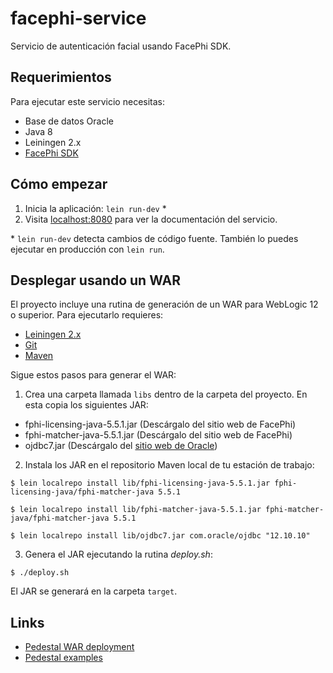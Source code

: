 # facephi-service

Servicio de autenticación facial usando FacePhi SDK.

## Requerimientos

Para ejecutar este servicio necesitas:

- Base de datos Oracle
- Java 8
- Leiningen 2.x
- [FacePhi SDK](http://facephi.com/)

## Cómo empezar

1. Inicia la aplicación: `lein run-dev` \*
2. Visita [localhost:8080](http://localhost:8080/) para ver la documentación del servicio.

\* `lein run-dev` detecta cambios de código fuente. También lo puedes ejecutar en producción con `lein run`.

## Desplegar usando un WAR

El proyecto incluye una rutina de generación de un WAR para WebLogic 12 o superior. Para ejecutarlo requieres:

- [Leiningen 2.x](https://github.com/technomancy/leiningen)
- [Git](https://git-scm.com/downloads)
- [Maven](https://maven.apache.org/download.cgi)

Sigue estos pasos para generar el WAR:

1. Crea una carpeta llamada `libs` dentro de la carpeta del proyecto. En esta copia los siguientes JAR:

- fphi-licensing-java-5.5.1.jar (Descárgalo del sitio web de FacePhi)
- fphi-matcher-java-5.5.1.jar (Descárgalo del sitio web de FacePhi)
- ojdbc7.jar (Descárgalo del [sitio web de Oracle](http://www.oracle.com/technetwork/database/features/jdbc/default-2280470.html))

2. Instala los JAR en el repositorio Maven local de tu estación de trabajo:

```shell
$ lein localrepo install lib/fphi-licensing-java-5.5.1.jar fphi-licensing-java/fphi-matcher-java 5.5.1

$ lein localrepo install lib/fphi-matcher-java-5.5.1.jar fphi-matcher-java/fphi-matcher-java 5.5.1

$ lein localrepo install lib/ojdbc7.jar com.oracle/ojdbc "12.10.10"
```

3. Genera el JAR ejecutando la rutina _deploy.sh_:

```shell
$ ./deploy.sh
```

El JAR se generará en la carpeta `target`.

## Links

* [Pedestal WAR deployment](https://github.com/pedestal/pedestal/blob/master/guides/documentation/service-war-deployment.md)
* [Pedestal examples](https://github.com/pedestal/samples)
